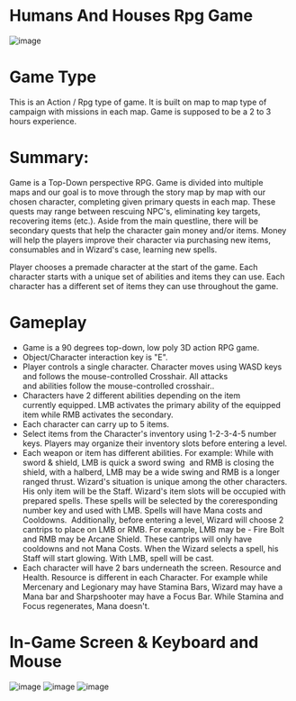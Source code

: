 # Humans And Houses Rpg Game

![image](https://github.com/user-attachments/assets/71b8c405-9589-42a7-b484-65794fb94c1d)

# Game Type
This is an Action / Rpg type of game.
It is built on map to map type of campaign with missions in each map.
Game is supposed to be a 2 to 3 hours experience.

# Summary:
Game is a Top-Down perspective RPG. Game is divided into multiple maps and our goal is to move through the story map by map with our chosen character, completing given primary quests in each map. These quests may range between rescuing NPC's, eliminating key targets, recovering items (etc.). Aside from the main questline, there will be secondary quests that help the character gain money and/or items. Money will help the players improve their character via purchasing new items, consumables and in Wizard's case, learning new spells.

Player chooses a premade character at the start of the game. Each character starts with a unique set of abilities and items they can use. Each character has a different set of items they can use throughout the game.

# Gameplay
- Game is a 90 degrees top-down, low poly 3D action RPG game.
- Object/Character interaction key is "E".
- Player controls a single character. Character moves using WASD keys and follows the mouse-controlled Crosshair. All attacks and abilities follow the mouse-controlled crosshair..
- Characters have 2 different abilities depending on the item currently equipped. LMB activates the primary ability of the equipped item while RMB activates the secondary.
- Each character can carry up to 5 items.
- Select items from the Character's inventory using 1-2-3-4-5 number keys. Players may organize their inventory slots before entering a level. 
- Each weapon or item has different abilities. For example: While with sword & shield, LMB is quick a sword swing  and RMB is closing the shield, with a halberd, LMB may be a wide swing and RMB is a longer ranged thrust. Wizard's situation is unique among the other characters. His only item will be the Staff. Wizard's item slots will be occupied with prepared spells. These spells will be selected by the coreresponding number key and used with LMB. Spells will have Mana costs and Cooldowns.  Additionally, before entering a level, Wizard will choose 2 cantrips to place on LMB or RMB. For example, LMB may be - Fire Bolt and RMB may be Arcane Shield. These cantrips will only have cooldowns and not Mana Costs. When the Wizard selects a spell, his Staff will start glowing. With LMB, spell will be cast.
- Each character will have 2 bars underneath the screen. Resource and Health. Resource is different in each Character. For example while Mercenary and Legionary may have Stamina Bars, Wizard may have a Mana bar and Sharpshooter may have a Focus Bar. While Stamina and Focus regenerates, Mana doesn't.

# In-Game Screen & Keyboard and Mouse
![image](https://github.com/user-attachments/assets/5974f762-b268-4252-8ff4-25d97c167f49)
![image](https://github.com/user-attachments/assets/4e7c5a83-6141-4592-9049-94298adf080f)
![image](https://github.com/user-attachments/assets/7f84ce75-12ef-455a-bc9a-112de6ccaec5)



